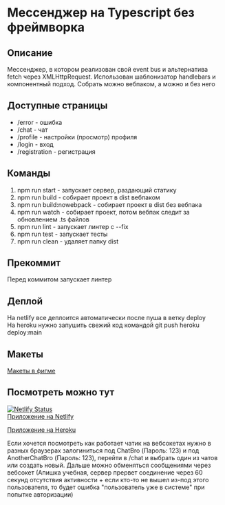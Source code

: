 # Мессенджер на Typescript без фреймворка


## Описание
Мессенджер, в котором реализован свой event bus и альтернатива fetch через XMLHttpRequest. Использован шаблонизатор handlebars и компонентный подход. Собрать можно вебпаком, а можно и без него

## Доступные страницы
* /error - ошибка
* /chat - чат
* /profile - настройки (просмотр) профиля
* /login - вход
* /registration - регистрация

## Команды
1. npm run start - запускает сервер, раздающий статику
2. npm run build - собирает проект в dist вебпаком
3. npm run build:nowebpack - собирает проект в dist без вебпака
4. npm run watch - собирает проект, потом вебпак следит за обновлением .ts файлов
5. npm run lint - запускает линтер с --fix
6. npm run test - запускает тесты
7. npm run clean - удаляет папку dist

## Прекоммит
Перед коммитом запускает линтер

## Деплой
На netlify все деплоится автоматически после пуша в ветку deploy  
На heroku нужно запушить свежий код командой git push heroku deploy:main

## Макеты
[Макеты в фигме](https://www.figma.com/file/w7dws8hp8JghA6RPqOXwPZ/Chat?node-id=0%3A1)

## Посмотреть можно тут

[![Netlify Status](https://api.netlify.com/api/v1/badges/f5354633-b55f-4899-adcb-100b7fcb2bc2/deploy-status)](https://app.netlify.com/sites/naughty-saha-b231df/deploys)  
[Приложение на Netlify](https://naughty-saha-b231df.netlify.app/)  

[Приложение на Heroku](https://my-application-ypraktikum.herokuapp.com/)

Если хочется посмотреть как работает чатик на вебсокетах нужно в разных браузерах залогиниться под ChatBro (Пароль: 123) и под AnotherChatBro (Пароль: 123), перейти в /chat и выбрать один из чатов или создать новый. Дальше можно обменяться сообщениями через вебсокет (Апишка учебная, сервер прервет соединение через 60 секунд отсутствия активности + если кто-то не вышел из-под этого пользователя, то будет ошибка "пользователь уже в системе" при попытке авторизации)
